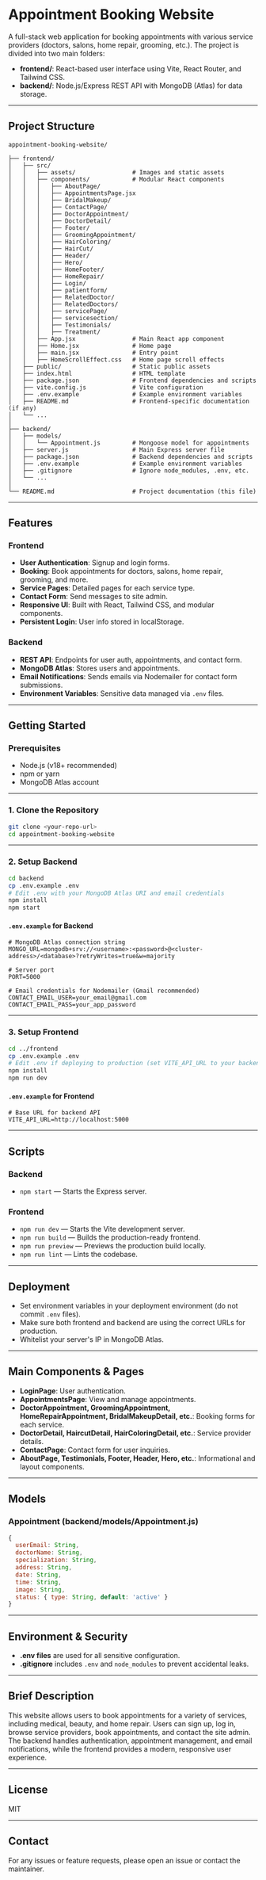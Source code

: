 # Appointment Booking Website

A full-stack web application for booking appointments with various service providers (doctors, salons, home repair, grooming, etc.). The project is divided into two main folders:

- **frontend/**: React-based user interface using Vite, React Router, and Tailwind CSS.
- **backend/**: Node.js/Express REST API with MongoDB (Atlas) for data storage.

---

## Project Structure

```
appointment-booking-website/

├── frontend/
│   ├── src/
│   │   ├── assets/                # Images and static assets
│   │   ├── components/            # Modular React components
│   │   │   ├── AboutPage/
│   │   │   ├── AppointmentsPage.jsx
│   │   │   ├── BridalMakeup/
│   │   │   ├── ContactPage/
│   │   │   ├── DoctorAppointment/
│   │   │   ├── DoctorDetail/
│   │   │   ├── Footer/
│   │   │   ├── GroomingAppointment/
│   │   │   ├── HairColoring/
│   │   │   ├── HairCut/
│   │   │   ├── Header/
│   │   │   ├── Hero/
│   │   │   ├── HomeFooter/
│   │   │   ├── HomeRepair/
│   │   │   ├── Login/
│   │   │   ├── patientform/
│   │   │   ├── RelatedDoctor/
│   │   │   ├── RelatedDoctors/
│   │   │   ├── servicePage/
│   │   │   ├── servicesection/
│   │   │   ├── Testimonials/
│   │   │   ├── Treatment/
│   │   ├── App.jsx                # Main React app component
│   │   ├── Home.jsx               # Home page
│   │   ├── main.jsx               # Entry point
│   │   ├── HomeScrollEffect.css   # Home page scroll effects
│   ├── public/                    # Static public assets
│   ├── index.html                 # HTML template
│   ├── package.json               # Frontend dependencies and scripts
│   ├── vite.config.js             # Vite configuration
│   ├── .env.example               # Example environment variables
│   ├── README.md                  # Frontend-specific documentation (if any)
│   └── ...
│
├── backend/
│   ├── models/
│   │   └── Appointment.js         # Mongoose model for appointments
│   ├── server.js                  # Main Express server file
│   ├── package.json               # Backend dependencies and scripts
│   ├── .env.example               # Example environment variables
│   ├── .gitignore                 # Ignore node_modules, .env, etc.
│   └── ...
│
└── README.md                      # Project documentation (this file)
```

---

## Features

### Frontend
- **User Authentication**: Signup and login forms.
- **Booking**: Book appointments for doctors, salons, home repair, grooming, and more.
- **Service Pages**: Detailed pages for each service type.
- **Contact Form**: Send messages to site admin.
- **Responsive UI**: Built with React, Tailwind CSS, and modular components.
- **Persistent Login**: User info stored in localStorage.

### Backend
- **REST API**: Endpoints for user auth, appointments, and contact form.
- **MongoDB Atlas**: Stores users and appointments.
- **Email Notifications**: Sends emails via Nodemailer for contact form submissions.
- **Environment Variables**: Sensitive data managed via `.env` files.

---

## Getting Started

### Prerequisites

- Node.js (v18+ recommended)
- npm or yarn
- MongoDB Atlas account

---

### 1. Clone the Repository

```sh
git clone <your-repo-url>
cd appointment-booking-website
```

---

### 2. Setup Backend

```sh
cd backend
cp .env.example .env
# Edit .env with your MongoDB Atlas URI and email credentials
npm install
npm start
```

#### `.env.example` for Backend

```env
# MongoDB Atlas connection string
MONGO_URL=mongodb+srv://<username>:<password>@<cluster-address>/<database>?retryWrites=true&w=majority

# Server port
PORT=5000

# Email credentials for Nodemailer (Gmail recommended)
CONTACT_EMAIL_USER=your_email@gmail.com
CONTACT_EMAIL_PASS=your_app_password
```

---

### 3. Setup Frontend

```sh
cd ../frontend
cp .env.example .env
# Edit .env if deploying to production (set VITE_API_URL to your backend URL)
npm install
npm run dev
```

#### `.env.example` for Frontend

```env
# Base URL for backend API
VITE_API_URL=http://localhost:5000
```

---

## Scripts

### Backend

- `npm start` — Starts the Express server.

### Frontend

- `npm run dev` — Starts the Vite development server.
- `npm run build` — Builds the production-ready frontend.
- `npm run preview` — Previews the production build locally.
- `npm run lint` — Lints the codebase.

---

## Deployment

- Set environment variables in your deployment environment (do not commit `.env` files).
- Make sure both frontend and backend are using the correct URLs for production.
- Whitelist your server's IP in MongoDB Atlas.

---

## Main Components & Pages

- **LoginPage**: User authentication.
- **AppointmentsPage**: View and manage appointments.
- **DoctorAppointment, GroomingAppointment, HomeRepairAppointment, BridalMakeupDetail, etc.**: Booking forms for each service.
- **DoctorDetail, HaircutDetail, HairColoringDetail, etc.**: Service provider details.
- **ContactPage**: Contact form for user inquiries.
- **AboutPage, Testimonials, Footer, Header, Hero, etc.**: Informational and layout components.

---

## Models

### Appointment (backend/models/Appointment.js)
```js
{
  userEmail: String,
  doctorName: String,
  specialization: String,
  address: String,
  date: String,
  time: String,
  image: String,
  status: { type: String, default: 'active' }
}
```

---

## Environment & Security

- **.env files** are used for all sensitive configuration.
- **.gitignore** includes `.env` and `node_modules` to prevent accidental leaks.

---

## Brief Description

This website allows users to book appointments for a variety of services, including medical, beauty, and home repair. Users can sign up, log in, browse service providers, book appointments, and contact the site admin. The backend handles authentication, appointment management, and email notifications, while the frontend provides a modern, responsive user experience.

---

## License

MIT

---

## Contact

For any issues or feature requests, please open an issue or contact the maintainer. 
